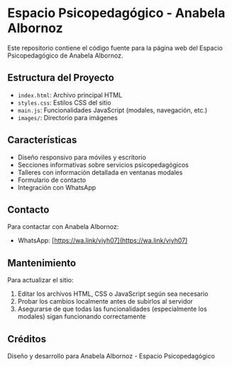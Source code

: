 # Espacio Psicopedagógico - Anabela Albornoz

Este repositorio contiene el código fuente para la página web del Espacio Psicopedagógico de Anabela Albornoz.

## Estructura del Proyecto

- `index.html`: Archivo principal HTML
- `styles.css`: Estilos CSS del sitio
- `main.js`: Funcionalidades JavaScript (modales, navegación, etc.)
- `images/`: Directorio para imágenes

## Características

- Diseño responsivo para móviles y escritorio
- Secciones informativas sobre servicios psicopedagógicos
- Talleres con información detallada en ventanas modales
- Formulario de contacto
- Integración con WhatsApp

## Contacto

Para contactar con Anabela Albornoz:
- WhatsApp: [https://wa.link/viyh07](https://wa.link/viyh07)

## Mantenimiento

Para actualizar el sitio:

1. Editar los archivos HTML, CSS o JavaScript según sea necesario
2. Probar los cambios localmente antes de subirlos al servidor
3. Asegurarse de que todas las funcionalidades (especialmente los modales) sigan funcionando correctamente

## Créditos

Diseño y desarrollo para Anabela Albornoz - Espacio Psicopedagógico
